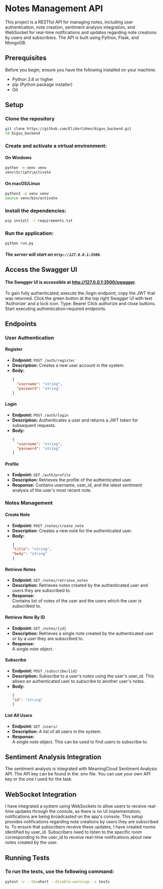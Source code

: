# Notes Management API

This project is a RESTful API for managing notes, including user authentication, note creation, sentiment analysis integration, and WebSocket for real-time notifications and updates regarding note creations by users and subscribers. The API is built using Python, Flask, and MongoDB.

## Prerequisites

Before you begin, ensure you have the following installed on your machine:

- Python 3.8 or higher
- pip (Python package installer)
- Git

## Setup

### Clone the repository
```sh
git clone https://github.com/ElidorCohen/bigvu_backend.git
cd bigvu_backend
```

### Create and activate a virtual environment:
#### On Windows
```sh
python -m venv venv
venv\Scripts\activate
```
#### On macOS/Linux
```sh
python3 -m venv venv
source venv/bin/activate
```

### Install the dependencies:
```sh
pip install -r requirements.txt
```

### Run the application:
```sh
python run.py
```
##### The server will start on `http://127.0.0.1:3500`.

## Access the Swagger UI
#### The Swagger UI is accessible at http://127.0.0.1:3500/swagger.
To gain fully authenticated, execute the /login endpoint, copy the JWT that was returned.
Click the green button at the top right Swagger UI with text 'Authorize' and a lock icon.
Type: Bearer <token>
Click authorize and close buttons. Start executing authentication-required endpoints.

## Endpoints

### User Authentication
#### Register
- **Endpoint:** `POST /auth/register`
- **Description:**
  Creates a new user account in the system.
- **Body:** 
  ```json
  {
    "username": "string",
    "password": "string"
  }
  ```

#### Login
- **Endpoint:** `POST /auth/login`
- **Description:**
  Authenticates a user and returns a JWT token for subsequent requests.
- **Body:** 
  ```json
  {
    "username": "string",
    "password": "string"
  }
  ```

#### Profile
- **Endpoint:** `GET /auth/profile`
- **Description:**
  Retrieves the profile of the authenticated user.
- **Response:** 
  Contains username, user_id, and the latest sentiment analysis of the user's most recent note.

  

### Notes Management
#### Create Note
- **Endpoint:** `POST /notes/create_note`
- **Description:**
  Creates a new note for the authenticated user.
- **Body:** 
  ```json
  {
  "title": "string",
  "body": "string"
  }
  ```

#### Retrieve Notes
- **Endpoint:** `GET /notes/retrieve_notes`
- **Description:**
  Retrieves notes created by the authenticated user and users they are subscribed to.
- **Response:**  
  Contains list of notes of the user and the users which the user is subscribed to.


#### Retrieve Note By ID
- **Endpoint:** `GET /notes/{id}`
- **Description:**
  Retrieves a single note created by the authenticated user or by a user they are subscribed to.
- **Response:**  
  A single note object.



#### Subscribe
- **Endpoint:** `POST /subscribe/{id}`
- **Description:**
  Subscribe to a user's notes using the user's user_id. This allows an authenticated user to subscribe to another user's notes.
- **Body:** 
  ```json
  {
  "id": "string"
  }
  ```


#### List All Users
- **Endpoint:** `GET /users/`
- **Description:**
  A list of all users in the system. 
- **Response:**  
  A single note object. This can be used to find users to subscribe to.


## Sentiment Analysis Integration
The sentiment analysis is integrated with MeaningCloud Sentiment Analysis API. The API key can be found in the .env file. You can use your own API key or the one I used for the task.

## WebSocket Integration
I have integrated a system using WebSockets to allow users to receive real-time updates through the console, as there is no UI implementation; notifications are being broadcasted on the app's console. This setup provides notifications regarding note creations by users they are subscribed to. To ensure that subscribers receive these updates, I have created rooms identified by user_id. Subscribers need to listen to the specific room corresponding to the user_id to receive real-time notifications about new notes created by the user.

## Running Tests
### To run the tests, use the following command:
```sh
pytest -v --tb=short --disable-warnings -s tests
```
